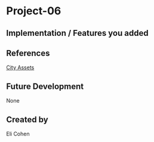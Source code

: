 # Project-06

## Implementation / Features you added

## References

[City Assets](https://assetstore.unity.com/packages/3d/environments/urban/city-package-107224)

## Future Development
None

## Created by
Eli Cohen

